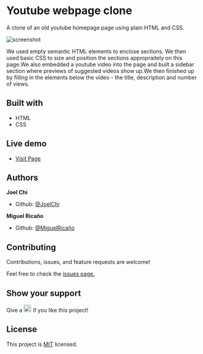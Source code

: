 # Youtube webpage clone

A clone of an old youtube homepage page using plain HTML and CSS.

![screenshot](../main/screenshot/screenshot.png) 

We used empty semantic HTML elements to enclose sections. We then used basic CSS to size and position the sections appropraitely on this page.We also embedded a youtube video into the page and built a sidebar section where previews of suggested videos show up.We then finished up by filling in the elements below the video - the title, description and number of views.

## Built with

  - HTML
  - CSS


## Live demo

- [Visit Page](https://abongsjoel.github.io/youtube-homepage-clone/)


## Authors
<p><strong>Joel Chi</strong></p>
<ul>
  <li>Github: <a href="https://github.com/abongsjoel">@JoelChi</a>
</ul>
<p><strong>Miguel Ricaño</strong></p>
<ul>
  <li>Github: <a href="https://github.com/mricanho">@MiguelRicaño</a>
</ul>
  
<h2>Contributing</h2>
<p>Contributions, issues, and feature requests are welcome!<p>
<p>Feel free to check the <a href="https://github.com/mricanho/Youtube-clone/issues/3">issues page.</a></p>
 
<h2>Show your support</h2>
<p> Give a 
  <g-emoji class="g-emoji" alias="star" fallback-src="https://github.githubassets.com/images/icons/emoji/unicode/2b50.png"><img class="emoji" alt="star" height="20" width="20" src="https://github.githubassets.com/images/icons/emoji/unicode/2b50.png"></g-emoji>
  if you like this project!</p>
  
<h2>License</h2>
  <p>This project is <a href="https://github.com/mricanho/Youtube-clone/blob/featureDev/license.txt">MIT</a> licensed.</p>
    
  
  

